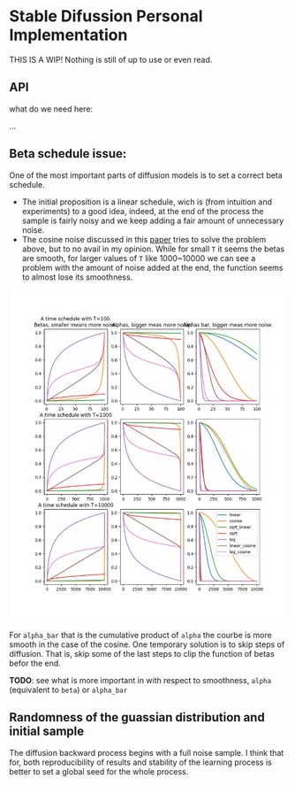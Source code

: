 # Stable Difussion Personal Implementation


THIS IS A WIP! Nothing is still of up to use or even read.

## API

what do we need here:

...


## Beta schedule issue:

One of the most important parts of diffusion models is to set a correct beta schedule.

- The initial proposition is a linear schedule, wich is (from intuition and experiments)
  to a good idea, indeed, at the end of the process the sample is fairly noisy and we
  keep adding a fair amount of unnecessary noise.
- The cosine noise discussed in this [paper](https://arxiv.org/pdf/2102.09672.pdf) tries
  to solve the problem above, but to no avail in my opinion.
  While for small `T` it seems the betas are smooth, for larger values of `T` like
  1000~10000 we can see a problem with the amount of noise added at the end, the function
  seems to almost lose its smoothness.

<img src="ressources/images/all_beta_schedules.png" />

For `alpha_bar` that is the cumulative product of `alpha` the courbe is more smooth in the
case of the cosine.
One temporary solution is to skip steps of diffusion. That is, skip some of the last steps
to clip the function of betas befor the end.

**TODO**: see what is more important in with respect to smoothness, `alpha` (equivalent to
`beta`) or `alpha_bar`


## Randomness of the guassian distribution and initial sample

The diffusion backward process begins with a full noise sample. I think that for, both
reproducibility of results and stability of the learning process is better to set a
global seed for the whole process.
